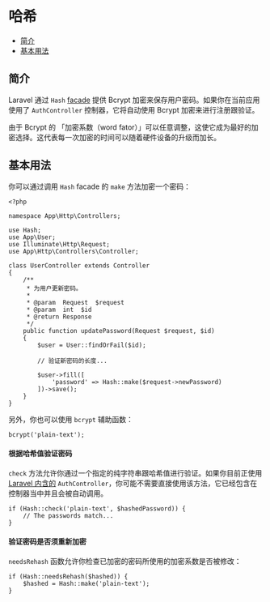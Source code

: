 # 哈希

- [简介](#introduction)
- [基本用法](#basic-usage)

<a name="introduction"></a>
## 简介

Laravel 通过 `Hash` [facade](/docs/{{version}}/facades) 提供 Bcrypt 加密来保存用户密码。如果你在当前应用使用了 `AuthController` 控制器，它将自动使用 Bcrypt 加密来进行注册跟验证。

由于 Bcrypt 的 「加密系数（word fator）」可以任意调整，这使它成为最好的加密选择。这代表每一次加密的时间可以随着硬件设备的升级而加长。

<a name="basic-usage"></a>
## 基本用法

你可以通过调用 `Hash` facade 的 `make` 方法加密一个密码：

    <?php

    namespace App\Http\Controllers;

    use Hash;
    use App\User;
    use Illuminate\Http\Request;
    use App\Http\Controllers\Controller;

    class UserController extends Controller
    {
        /**
         * 为用户更新密码。
         *
         * @param  Request  $request
         * @param  int  $id
         * @return Response
         */
        public function updatePassword(Request $request, $id)
        {
            $user = User::findOrFail($id);

            // 验证新密码的长度...

            $user->fill([
                'password' => Hash::make($request->newPassword)
            ])->save();
        }
    }

另外，你也可以使用 `bcrypt` 辅助函数：

    bcrypt('plain-text');

#### 根据哈希值验证密码

`check` 方法允许你通过一个指定的纯字符串跟哈希值进行验证。如果你目前正使用 [Laravel 内含的](/docs/{{version}}/authentication) `AuthController`，你可能不需要直接使用该方法，它已经包含在控制器当中并且会被自动调用。

    if (Hash::check('plain-text', $hashedPassword)) {
        // The passwords match...
    }

#### 验证密码是否须重新加密

`needsRehash` 函数允许你检查已加密的密码所使用的加密系数是否被修改：

    if (Hash::needsRehash($hashed)) {
        $hashed = Hash::make('plain-text');
    }
